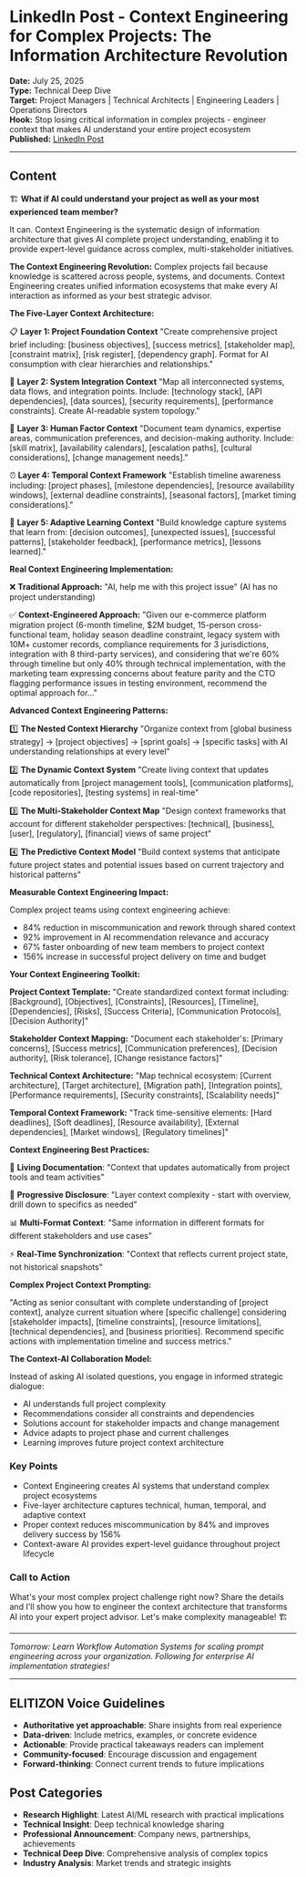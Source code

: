 # LinkedIn Post - Context Engineering for Complex Projects: The Information Architecture Revolution

**Date:** July 25, 2025  
**Type:** Technical Deep Dive  
**Target:** Project Managers | Technical Architects | Engineering Leaders | Operations Directors  
**Hook:** Stop losing critical information in complex projects - engineer context that makes AI understand your entire project ecosystem  
**Published:** [LinkedIn Post](URL_TO_BE_ADDED)

---

## Content

🏗️ **What if AI could understand your project as well as your most experienced team member?**

It can. Context Engineering is the systematic design of information architecture that gives AI complete project understanding, enabling it to provide expert-level guidance across complex, multi-stakeholder initiatives.

**The Context Engineering Revolution:**
Complex projects fail because knowledge is scattered across people, systems, and documents. Context Engineering creates unified information ecosystems that make every AI interaction as informed as your best strategic advisor.

**The Five-Layer Context Architecture:**

📋 **Layer 1: Project Foundation Context**
"Create comprehensive project brief including: [business objectives], [success metrics], [stakeholder map], [constraint matrix], [risk register], [dependency graph]. Format for AI consumption with clear hierarchies and relationships."

🔗 **Layer 2: System Integration Context**
"Map all interconnected systems, data flows, and integration points. Include: [technology stack], [API dependencies], [data sources], [security requirements], [performance constraints]. Create AI-readable system topology."

👥 **Layer 3: Human Factor Context**
"Document team dynamics, expertise areas, communication preferences, and decision-making authority. Include: [skill matrix], [availability calendars], [escalation paths], [cultural considerations], [change management needs]."

⏰ **Layer 4: Temporal Context Framework**
"Establish timeline awareness including: [project phases], [milestone dependencies], [resource availability windows], [external deadline constraints], [seasonal factors], [market timing considerations]."

🎯 **Layer 5: Adaptive Learning Context**
"Build knowledge capture systems that learn from: [decision outcomes], [unexpected issues], [successful patterns], [stakeholder feedback], [performance metrics], [lessons learned]."

**Real Context Engineering Implementation:**

❌ **Traditional Approach:** "AI, help me with this project issue" (AI has no project understanding)

✅ **Context-Engineered Approach:**
"Given our e-commerce platform migration project (6-month timeline, $2M budget, 15-person cross-functional team, holiday season deadline constraint, legacy system with 10M+ customer records, compliance requirements for 3 jurisdictions, integration with 8 third-party services), and considering that we're 60% through timeline but only 40% through technical implementation, with the marketing team expressing concerns about feature parity and the CTO flagging performance issues in testing environment, recommend the optimal approach for..."

**Advanced Context Engineering Patterns:**

1️⃣ **The Nested Context Hierarchy**
"Organize context from [global business strategy] → [project objectives] → [sprint goals] → [specific tasks] with AI understanding relationships at every level"

2️⃣ **The Dynamic Context System**
"Create living context that updates automatically from [project management tools], [communication platforms], [code repositories], [testing systems] in real-time"

3️⃣ **The Multi-Stakeholder Context Map**
"Design context frameworks that account for different stakeholder perspectives: [technical], [business], [user], [regulatory], [financial] views of same project"

4️⃣ **The Predictive Context Model**
"Build context systems that anticipate future project states and potential issues based on current trajectory and historical patterns"

**Measurable Context Engineering Impact:**

Complex project teams using context engineering achieve:

- 84% reduction in miscommunication and rework through shared context
- 92% improvement in AI recommendation relevance and accuracy
- 67% faster onboarding of new team members to project context
- 156% increase in successful project delivery on time and budget

**Your Context Engineering Toolkit:**

**Project Context Template:**
"Create standardized context format including: [Background], [Objectives], [Constraints], [Resources], [Timeline], [Dependencies], [Risks], [Success Criteria], [Communication Protocols], [Decision Authority]"

**Stakeholder Context Mapping:**
"Document each stakeholder's: [Primary concerns], [Success metrics], [Communication preferences], [Decision authority], [Risk tolerance], [Change resistance factors]"

**Technical Context Architecture:**
"Map technical ecosystem: [Current architecture], [Target architecture], [Migration path], [Integration points], [Performance requirements], [Security constraints], [Scalability needs]"

**Temporal Context Framework:**
"Track time-sensitive elements: [Hard deadlines], [Soft deadlines], [Resource availability], [External dependencies], [Market windows], [Regulatory timelines]"

**Context Engineering Best Practices:**

🔄 **Living Documentation**: "Context that updates automatically from project tools and team activities"

🎯 **Progressive Disclosure**: "Layer context complexity - start with overview, drill down to specifics as needed"

📊 **Multi-Format Context**: "Same information in different formats for different stakeholders and use cases"

⚡ **Real-Time Synchronization**: "Context that reflects current project state, not historical snapshots"

**Complex Project Context Prompting:**

"Acting as senior consultant with complete understanding of [project context], analyze current situation where [specific challenge] considering [stakeholder impacts], [timeline constraints], [resource limitations], [technical dependencies], and [business priorities]. Recommend specific actions with implementation timeline and success metrics."

**The Context-AI Collaboration Model:**

Instead of asking AI isolated questions, you engage in informed strategic dialogue:

- AI understands full project complexity
- Recommendations consider all constraints and dependencies  
- Solutions account for stakeholder impacts and change management
- Advice adapts to project phase and current challenges
- Learning improves future project context architecture

### Key Points

- Context Engineering creates AI systems that understand complex project ecosystems
- Five-layer architecture captures technical, human, temporal, and adaptive context
- Proper context reduces miscommunication by 84% and improves delivery success by 156%
- Context-aware AI provides expert-level guidance throughout project lifecycle

### Call to Action

What's your most complex project challenge right now? Share the details and I'll show you how to engineer the context architecture that transforms AI into your expert project advisor. Let's make complexity manageable! 🏗️

---

*Tomorrow: Learn Workflow Automation Systems for scaling prompt engineering across your organization. Following for enterprise AI implementation strategies!*

---

## ELITIZON Voice Guidelines

- **Authoritative yet approachable**: Share insights from real experience
- **Data-driven**: Include metrics, examples, or concrete evidence
- **Actionable**: Provide practical takeaways readers can implement
- **Community-focused**: Encourage discussion and engagement
- **Forward-thinking**: Connect current trends to future implications

## Post Categories

- **Research Highlight**: Latest AI/ML research with practical implications
- **Technical Insight**: Deep technical knowledge sharing
- **Professional Announcement**: Company news, partnerships, achievements  
- **Technical Deep Dive**: Comprehensive analysis of complex topics
- **Industry Analysis**: Market trends and strategic insights
